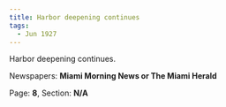```yaml
---  
title: Harbor deepening continues  
tags:  
  - Jun 1927  
---  
```

  
Harbor deepening continues.  
  
Newspapers: **Miami Morning News or The Miami Herald**  
  
Page: **8**, Section: **N/A** 
